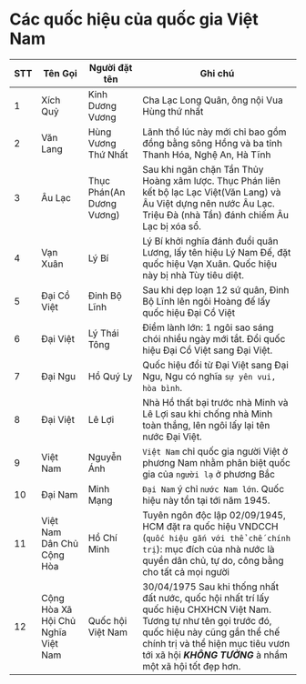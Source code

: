 # Các quốc hiệu của quốc gia Việt Nam

STT| Tên Gọi | Người đặt tên | Ghi chú
---|---     | ---           | ---
1  |Xích Quỷ| Kinh Dương Vương| Cha Lạc Long Quân, ông nội Vua Hùng thứ nhất
2  |Văn Lang| Hùng Vương Thứ Nhất| Lãnh thổ lúc này mới chỉ bao gồm đồng bằng sông Hồng và ba tỉnh Thanh Hóa, Nghệ An, Hà Tĩnh
3  |Âu Lạc  | Thục Phán(An Dương Vương) | Sau khi ngăn chặn Tần Thủy Hoàng xâm lược. Thục Phán liên kết bộ lạc Lạc Việt(Văn Lang) và Âu Việt dựng nên nước Âu Lạc. Triệu Đà (nhà Tần) đánh chiếm Âu Lạc bị xóa sổ.
4  | Vạn Xuân| Lý Bí | Lý Bí khởi nghĩa đánh đuổi quân Lương, lấy tên hiệu Lý Nam Đế, đặt quốc hiệu Vạn Xuân. Quốc hiệu này bị nhà Tùy tiêu diệt.
5  | Đại Cồ Việt | Đinh Bộ Lĩnh | Sau khi dẹp loạn 12 sứ quân, Đinh Bộ Lĩnh lên ngôi Hoàng đế lấy quốc hiệu Đại Cồ Việt
6  | Đại Việt | Lý Thái Tông | Điềm lành lớn: 1 ngôi sao sáng chói nhiều ngày mới tắt. Đổi quốc hiệu Đại Cồ Việt sang Đại Việt.
7  | Đại Ngu  | Hồ Quý Ly | Quốc hiệu đổi từ Đại Việt sang Đại Ngu, Ngu có nghĩa `sự yên vui, hòa bình`.
8  | Đại Việt | Lê Lợi | Nhà Hồ thất bại trước nhà Minh và Lê Lợi sau khi chống nhà Minh toàn thắng, lên ngôi lấy lại tên nước Đại Việt.
9  | Việt Nam | Nguyễn Ánh | `Việt Nam` chỉ quốc gia người Việt ở phương Nam nhằm phân biệt quốc gia của `người lạ` ở phương Bắc
10 | Đại Nam  | Minh Mạng  | `Đại Nam` ý chỉ `nước Nam lớn`. Quốc hiệu này tồn tại tới năm 1945.
11 | Việt Nam Dân Chủ Cộng Hòa | Hồ Chí Minh | Tuyên ngôn độc lập 02/09/1945, HCM đặt ra quốc hiệu VNDCCH (`quốc hiệu gắn với thể chế chính trị`): mục đích của nhà nước là quyền dân chủ, tự do, công bằng cho tất cả mọi người
12 | Cộng Hòa Xã Hội Chủ Nghĩa Việt Nam | Quốc hội Việt Nam | 30/04/1975 Sau khi thống nhất đất nước, quốc hội nhất trí lấy quốc hiệu CHXHCN Việt Nam. Tương tự như tên gọi trước đó, quốc hiệu này cũng gắn thể chế chính trị và thể hiện mục tiêu vươn tới xã hội ***KHÔNG TƯỞNG*** à nhầm một xã hội tốt đẹp hơn.
